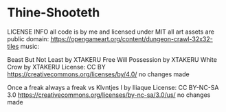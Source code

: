 # Thine-Shooteth
LICENSE INFO
all code is by me and licensed under MIT
all art assets are public domain: https://opengameart.org/content/dungeon-crawl-32x32-tiles
music:

Beast But Not Least by XTAKERU
Free Will Possession by XTAKERU
White Crow by XTAKERU
License: CC BY
https://creativecommons.org/licenses/by/4.0/
no changes made

Once a freak always a freak vs Klvntjes I by Iliaque
License: CC BY-NC-SA 3.0
https://creativecommons.org/licenses/by-nc-sa/3.0/us/
no changes made
